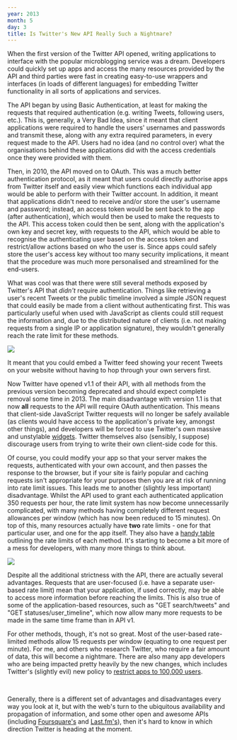 ```yaml
---
year: 2013
month: 5
day: 3
title: Is Twitter's New API Really Such a Nightmare?
---
```


<p>When the first version of the Twitter API opened, writing applications to interface with the popular microblogging service was a dream. Developers could quickly set up apps and access the many resources provided by the API and third parties were fast in creating easy-to-use wrappers and interfaces (in loads of different languages) for embedding Twitter functionality in all sorts of applications and services.</p>
<p>The API began by using Basic Authentication, at least for making the requests that required authentication (e.g. writing Tweets, following users, etc.). This is, generally, a Very Bad Idea, since it meant that client applications were required to handle the users' usernames and passwords and transmit these, along with any extra required parameters, in every request made to the API. Users had no idea (and no control over) what the organisations behind these applications did with the access credentials once they were provided with them.</p>
<p>Then, in 2010, the API moved on to OAuth. This was a much better authentication protocol, as it meant that users could directly authorise apps from Twitter itself and easily view which functions each individual app would be able to perform with their Twitter account. In addition, it meant that applications didn't need to receive and/or store the user's username and password; instead, an access token would be sent back to the app (after authentication), which would then be used to make the requests to the API. This access token could then be sent, along with the application's own key and secret key, with requests to the API, which would be able to recognise the authenticating user based on the access token and restrict/allow actions based on who the user is. Since apps could safely store the user's access key without too many security implications, it meant that the procedure was much more personalised and streamlined for the end-users.</p>
<p>What was cool was that there were still several methods exposed by Twitter's API that <i>didn't</i> require authentication. Things like retrieving a user's recent Tweets or the public timeline involved a simple JSON request that could easily be made from a client without authenticating first. This was particularly useful when used with JavaScript as clients could still request the information and, due to the distributed nature of clients (i.e. not making requests from a single IP or application signature), they wouldn't generally reach the rate limit for these methods.</p>
<img src="https://flyingsparx.net/static/blog-media/twitter-javascript.png" class="blog-image" />
<p>It meant that you could embed a Twitter feed showing your recent Tweets on your website without having to hop through your own servers first.</p>
<p>Now Twitter have opened v1.1 of their API, with all methods from the previous version becoming deprecated and should expect complete removal some time in 2013.  The main disadvantage with version 1.1 is that now <strong>all</strong> requests to the API will require OAuth authentication. This means that client-side JavaScript Twitter requests will no longer be safely available (as clients would have access to the application's private key, amongst other things), and developers will be forced to use Twitter's own massive and unstylable <a href="https://dev.twitter.com/docs/embedded-timelines" target="_blank">widgets</a>. Twitter themselves also (sensibly, I suppose) discourage users from trying to write their own client-side code for this.</p>
<p>Of course, you could modify your app so that your server makes the requests, authenticated with your own account, and then passes the response to the browser, but if your site is fairly popular and caching requests isn't appropriate for your purposes then you are at risk of running into rate limit issues. This leads me to another (slightly less important) disadvantage. Whilst the API used to grant each authenticated application 350 requests per hour, the rate limit system has now become unnecessarily complicated, with many methods having completely different request allowances per window (which has now been reduced to 15 minutes). On top of this, many resources actually have <strong>two</strong> rate limits - one for that particular user, and one for the app itself. They also have a <a href="https://dev.twitter.com/docs/rate-limiting/1.1/limits" target="_blank">handy table</a> outlining the rate limits of each method. It's starting to become a bit more of a mess for developers, with many more things to think about.</p>
<img src="https://flyingsparx.net/static/blog-media/twitter-ratelimit.png" class="blog-image" />
<br />
<p>Despite all the additional strictness with the API, there are actually several advantages. Requests that are user-focused (i.e. have a separate user-based rate limit) mean that your application, if used correctly, may be able to access more information before reaching the limits. This is also true of some of the application-based resources, such as "GET search/tweets" and "GET statuses/user_timeline", which now allow many more requests to be made in the same time frame than in API v1.</p>
<p>For other methods, though, it's not so great. Most of the user-based rate-limited methods allow 15 requests per window (equating to one request per minute). For me, and others who research Twitter, who require a fair amount of data, this will become a nightmare. There are also many app developers who are being impacted pretty heavily by the new changes, which includes Twitter's (slightly evil) new policy to <a href="http://www.theverge.com/2012/8/16/3248079/twitter-limits-app-developers-control" target="_blank">restrict apps to 100,000 users</a>.</p>
<br />
<p>Generally, there is a different set of advantages and disadvantages every way you look at it, but with the web's turn to the ubiquitous availability and propagation of information, and some other open and awesome APIs (including <a href="https://developer.foursquare.com" target="_blank">Foursquare's</a> and <a href="http://www.last.fm/api" target="_blank" >Last.fm's</a>), then it's hard to know in which direction Twitter is heading at the moment.</p>